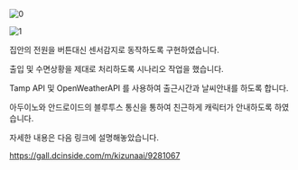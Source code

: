 ![0](https://github.com/MelissaJSM/sukonbuHome/assets/91932382/68e85beb-959a-4a9c-a69a-210d42faeaf8)

![1](https://github.com/MelissaJSM/sukonbuHome/assets/91932382/10f54e8f-782c-479f-925e-78fcd04972ba)



집안의 전원을 버튼대신 센서감지로 동작하도록 구현하였습니다.

출입 및 수면상황을 제대로 처리하도록 시나리오 작업을 했습니다.

Tamp API 및 OpenWeatherAPI 를 사용하여 출근시간과 날씨안내를 하도록 합니다.

아두이노와 안드로이드의 블루투스 통신을 통하여 친근하게 캐릭터가 안내하도록 하였습니다.

자세한 내용은 다음 링크에 설명해놓았습니다.

https://gall.dcinside.com/m/kizunaai/9281067
